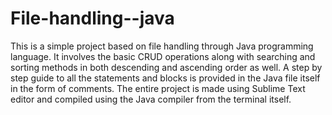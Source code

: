 # File-handling--java
This is a simple project based on file handling through Java programming language.
It involves the basic CRUD operations along with searching and sorting methods in both descending and ascending order as well.
A step by step guide to all the statements and blocks is provided in the Java file itself in the form of comments.
The entire project is made using Sublime Text editor and compiled using the Java compiler from the terminal itself.
